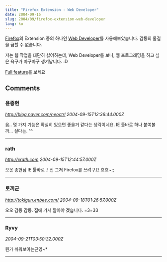 ```yaml
---
title: "Firefox Extension - Web Developer"
date: 2004-09-15
slug: 2004/09/firefox-extension-web-developer
lang: ko
---
```


[Firefox](http://www.mozilla.org/products/firefox/)의 Extension 중의 하나인 [Web Developer](http://www.chrispederick.com/work/firefox/webdeveloper/)를 사용해보았습니다.
감동의 물결을 금할 수 없습니다.

저는 웹 작업을 대단히 싫어하는데, Web Developer를 보니, 
웹 프로그래밍을 하고 싶은 욕구가 마구마구 생겨납니다. :D

[Full feature](http://www.chrispederick.com/work/firefox/webdeveloper/features/)를 보세요

## Comments

### 윤종현
*http://blog.naver.com/neoctrl*
*2004-09-15T12:36:44.000Z*

음.. 몇 가지 기능은 확실히 있으면 좋을거 같다는 생각이네요. IE 툴바로 하나 붙여볼까... 싶다는. ^^

---

### rath
*http://xrath.com*
*2004-09-15T12:44:57.000Z*

오옷 종현님 IE 툴바로 *.*! 전 그저 Firefox를 쓰려구요 흐흐~;;

---

### 토끼군
*http://tokigun.enbee.com/*
*2004-09-18T01:26:57.000Z*

오오 감동 감동. 집에 가서 깔아야 겠습니다. =3=33

---

### Ryvy
*2004-09-21T03:50:32.000Z*

뭔가 쉬워보이는근영~*

---

